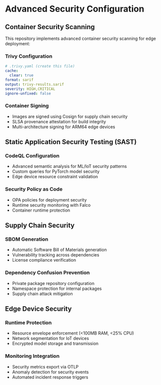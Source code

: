 # Advanced Security Configuration

## Container Security Scanning

This repository implements advanced container security scanning for edge deployment:

### Trivy Configuration
```yaml
# .trivy.yaml (create this file)
cache:
  clear: true
format: sarif
output: trivy-results.sarif
severity: HIGH,CRITICAL
ignore-unfixed: false
```

### Container Signing
- Images are signed using Cosign for supply chain security
- SLSA provenance attestation for build integrity
- Multi-architecture signing for ARM64 edge devices

## Static Application Security Testing (SAST)

### CodeQL Configuration
- Advanced semantic analysis for ML/IoT security patterns
- Custom queries for PyTorch model security
- Edge device resource constraint validation

### Security Policy as Code
- OPA policies for deployment security
- Runtime security monitoring with Falco
- Container runtime protection

## Supply Chain Security

### SBOM Generation
- Automatic Software Bill of Materials generation
- Vulnerability tracking across dependencies
- License compliance verification

### Dependency Confusion Prevention
- Private package repository configuration
- Namespace protection for internal packages
- Supply chain attack mitigation

## Edge Device Security

### Runtime Protection
- Resource envelope enforcement (<100MB RAM, <25% CPU)
- Network segmentation for IoT devices
- Encrypted model storage and transmission

### Monitoring Integration
- Security metrics export via OTLP
- Anomaly detection for security events
- Automated incident response triggers
